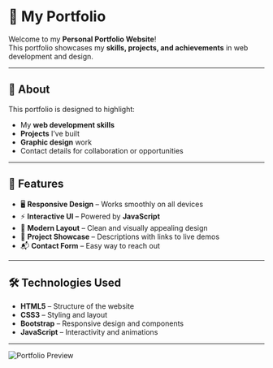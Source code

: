 # 🌟 My Portfolio

Welcome to my **Personal Portfolio Website**!  
This portfolio showcases my **skills, projects, and achievements** in web development and design.

---

## 📜 About
This portfolio is designed to highlight:
- My **web development skills**
- **Projects** I’ve built
- **Graphic design** work
- Contact details for collaboration or opportunities

---

## 🚀 Features
- 🖥️ **Responsive Design** – Works smoothly on all devices  
- ⚡ **Interactive UI** – Powered by **JavaScript**  
- 🎨 **Modern Layout** – Clean and visually appealing design  
- 📝 **Project Showcase** – Descriptions with links to live demos  
- 📬 **Contact Form** – Easy way to reach out  

---

## 🛠️ Technologies Used
- **HTML5** – Structure of the website  
- **CSS3** – Styling and layout  
- **Bootstrap** – Responsive design and components  
- **JavaScript** – Interactivity and animations  

---
![Portfolio Preview]()
